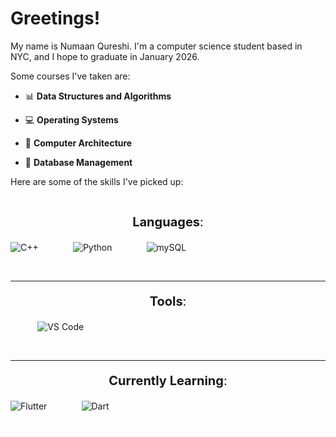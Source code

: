 # Greetings!

My name is Numaan Qureshi. I'm a computer science student based in NYC, and I hope to graduate in January 2026.

Some courses I've taken are:

- 📊 **Data Structures and Algorithms**

- 💻 **Operating Systems**

- 💾 **Computer Architecture**

- 📃 **Database Management**

Here are some of the skills I've picked up:

<p align="center", style="font-size: 20px;">
    <br>
    <b>Languages</b>:
</p>

![C++](https://gist.githubusercontent.com/NumaanQureshi/aea43670d92dd6b6573bc880e319597b/raw/2aaa9b03cef070de750ff2156e67f77098af98ff/cplusplus.svg)
&nbsp;&nbsp;&nbsp;&nbsp;&nbsp;&nbsp;&nbsp;&nbsp;&nbsp;&nbsp;&nbsp;&nbsp;
![Python](https://gist.githubusercontent.com/NumaanQureshi/bbaa28527440bbf71288f5cde6d0e058/raw/746deb75030632f94bb80f20e66f40432e928554/python.svg)
&nbsp;&nbsp;&nbsp;&nbsp;&nbsp;&nbsp;&nbsp;&nbsp;&nbsp;&nbsp;&nbsp;&nbsp;
![mySQL](https://gist.githubusercontent.com/NumaanQureshi/f6ee4bd2de91bb35428c5607c65954ec/raw/e24a210c2d1cafafecef0e03f51a2515754a7549/mySQL.svg)

<p align="left", style="color: white;">
    &nbsp;&nbsp;&nbsp;
    <b>C++</b>
    &nbsp;&nbsp;&nbsp;&nbsp;&nbsp;&nbsp;&nbsp;&nbsp;&nbsp;&nbsp;&nbsp;&nbsp;&nbsp;&nbsp;&nbsp;&nbsp;&nbsp;
    <b>Python</b>
    &nbsp;&nbsp;&nbsp;&nbsp;&nbsp;&nbsp;&nbsp;&nbsp;&nbsp;&nbsp;&nbsp;&nbsp;&nbsp;&nbsp;&nbsp;&nbsp;
    <b>mySQL</b>

</p>

---

<p align="center", style="font-size: 20px;">
    <b>Tools</b>:
</p>

&nbsp;&nbsp;&nbsp;&nbsp;&nbsp;&nbsp;&nbsp;&nbsp;&nbsp;&nbsp;
![VS Code](https://gist.githubusercontent.com/NumaanQureshi/bb1a409371cc1a01aec9287c514ab8c7/raw/050bebec96b707ea28cab5859c43c364131022b5/vscode.svg)

<p align="left" style="color: white;">
    <b>Visual Studio Code</b>
</p>

---

<p align="center", style="font-size: 20px;">
    <b>Currently Learning</b>:
</p>

![Flutter](https://gist.githubusercontent.com/NumaanQureshi/95cffbb41d6857e53a68cf4310effc7f/raw/2e4edea36990ed34672c0bcc119308f009bb2557/flutter.svg)
&nbsp;&nbsp;&nbsp;&nbsp;&nbsp;&nbsp;&nbsp;&nbsp;&nbsp;&nbsp;&nbsp;&nbsp;
![Dart](https://gist.githubusercontent.com/NumaanQureshi/71750b2747f73235dfac24b09dec3336/raw/7d08dfd65e11d7b5dc83d7a5a8d18b492c4d27b1/dart.svg)

<p align="left" style="color: white;">
    &nbsp;
    <b>Flutter</b>
    &nbsp;&nbsp;&nbsp;&nbsp;&nbsp;&nbsp;&nbsp;&nbsp;&nbsp;&nbsp;&nbsp;&nbsp;&nbsp;&nbsp;&nbsp;&nbsp;&nbsp;
    <b>Dart</b>

</p>


<!--
**NumaanQureshi/NumaanQureshi** is a ✨ _special_ ✨ repository because its `README.md` (this file) appears on your GitHub profile.

Here are some ideas to get you started:

- 🔭 I’m currently working on ...
- 🌱 I’m currently learning ...
- 👯 I’m looking to collaborate on ...
- 🤔 I’m looking for help with ...
- 💬 Ask me about ...
- 📫 How to reach me: ...
- 😄 Pronouns: ...
- ⚡ Fun fact: ...
-->
